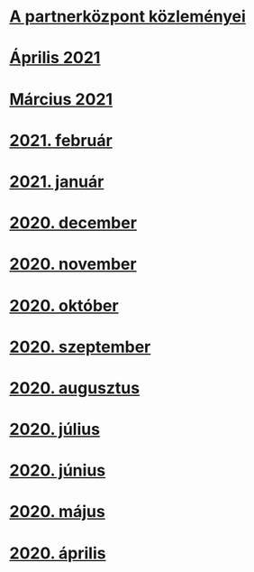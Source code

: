 # [A partnerközpont közleményei](index.md)
# [Április 2021](2021-april.md)
# [Március 2021](2021-march.md)
# [2021. február](2021-february.md)
# [2021. január](2021-january.md)
# [2020. december](2020-december.md)
# [2020. november](2020-november.md)
# [2020. október](2020-october.md)
# [2020. szeptember](2020-september.md)
# [2020. augusztus](2020-august.md)
# [2020. július](2020-july.md)
# [2020. június](2020-june.md)
# [2020. május](2020-may.md)
# [2020. április](2020-april.md)

